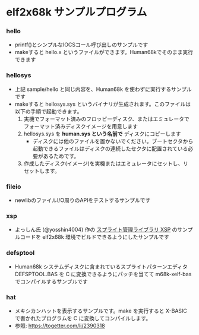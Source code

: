 # elf2x68k サンプルプログラム

### hello

* printf()とシンプルなIOCSコール呼び出しのサンプルです
* makeすると hello.x というファイルができます。Human68kでそのまま実行できます

### hellosys

* 上記 sample/hello と同じ内容を、Human68k を使わずに実行するサンプルです
* makeすると hellosys.sys というバイナリが生成されます。このファイルは以下の手順で起動できます。
  1. 実機でフォーマット済みのフロッピーディスク、またはエミュレータでフォーマット済みディスクイメージを用意します
  2. hellosys.sys を **human.sys という名前で** ディスクにコピーします
      * ディスクには他のファイルを置かないでください。ブートセクタから起動できるファイルはディスクの連続したセクタに配置されている必要があるためです。
  3. 作成したディスク(イメージ)を実機またはエミュレータにセットし、リセットします。

### fileio

* newlibのファイルI/O周りのAPIをテストするサンプルです

### xsp

* よっしん氏 (@yosshin4004) 作の [スプライト管理ライブラリ XSP](https://github.com/yosshin4004/x68k_xsp) のサンプルコードを elf2x68k 環境でビルドできるようにしたサンプルです

### defsptool

* Human68k システムディスクに含まれているスプライトパターンエディタ DEFSPTOOL.BAS を C に変換できるようにパッチを当てて m68k-xelf-bas でコンパイルするサンプルです

### hat

* メキシカンハットを表示するサンプルです。make を実行すると X-BASIC で書かれたプログラムを C に変換してコンパイルします。
* 参照: https://togetter.com/li/2390318
